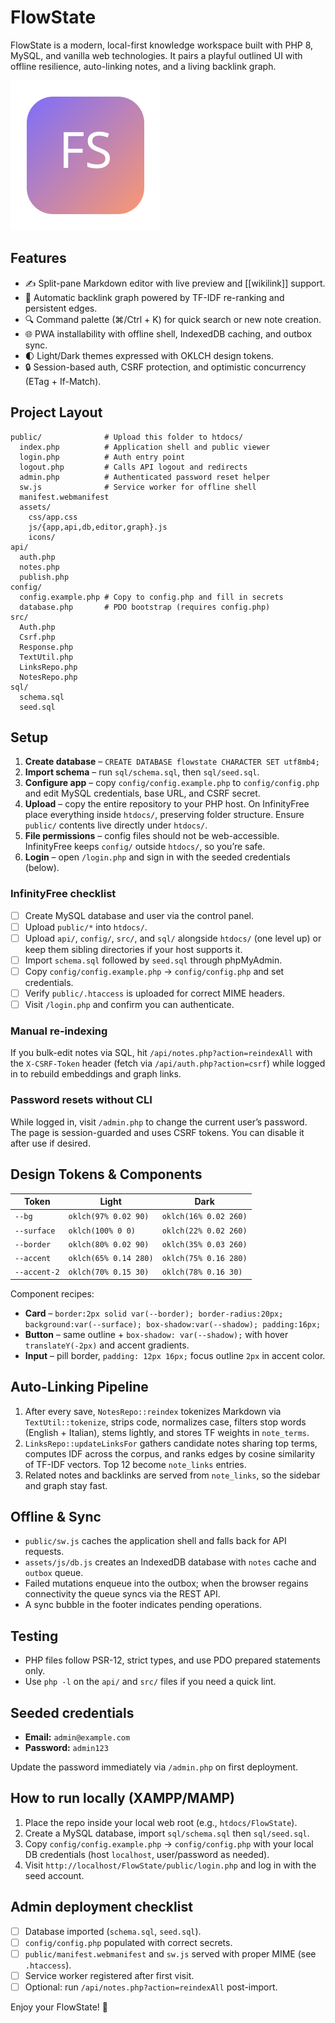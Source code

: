 # FlowState

FlowState is a modern, local-first knowledge workspace built with PHP 8, MySQL, and vanilla web technologies. It pairs a playful outlined UI with offline resilience, auto-linking notes, and a living backlink graph.

![FlowState mark](public/assets/icons/logo.svg)

## Features

- ✍️ Split-pane Markdown editor with live preview and [[wikilink]] support.
- 🔗 Automatic backlink graph powered by TF-IDF re-ranking and persistent edges.
- 🔍 Command palette (⌘/Ctrl + K) for quick search or new note creation.
- 🌐 PWA installability with offline shell, IndexedDB caching, and outbox sync.
- 🌓 Light/Dark themes expressed with OKLCH design tokens.
- 🔒 Session-based auth, CSRF protection, and optimistic concurrency (ETag + If-Match).

## Project Layout

```
public/              # Upload this folder to htdocs/
  index.php          # Application shell and public viewer
  login.php          # Auth entry point
  logout.php         # Calls API logout and redirects
  admin.php          # Authenticated password reset helper
  sw.js              # Service worker for offline shell
  manifest.webmanifest
  assets/
    css/app.css
    js/{app,api,db,editor,graph}.js
    icons/
api/
  auth.php
  notes.php
  publish.php
config/
  config.example.php # Copy to config.php and fill in secrets
  database.php       # PDO bootstrap (requires config.php)
src/
  Auth.php
  Csrf.php
  Response.php
  TextUtil.php
  LinksRepo.php
  NotesRepo.php
sql/
  schema.sql
  seed.sql
```

## Setup

1. **Create database** – `CREATE DATABASE flowstate CHARACTER SET utf8mb4;`
2. **Import schema** – run `sql/schema.sql`, then `sql/seed.sql`.
3. **Configure app** – copy `config/config.example.php` to `config/config.php` and edit MySQL credentials, base URL, and CSRF secret.
4. **Upload** – copy the entire repository to your PHP host. On InfinityFree place everything inside `htdocs/`, preserving folder structure. Ensure `public/` contents live directly under `htdocs/`.
5. **File permissions** – config files should not be web-accessible. InfinityFree keeps `config/` outside `htdocs/`, so you’re safe.
6. **Login** – open `/login.php` and sign in with the seeded credentials (below).

### InfinityFree checklist

- [ ] Create MySQL database and user via the control panel.
- [ ] Upload `public/*` into `htdocs/`.
- [ ] Upload `api/`, `config/`, `src/`, and `sql/` alongside `htdocs/` (one level up) or keep them sibling directories if your host supports it.
- [ ] Import `schema.sql` followed by `seed.sql` through phpMyAdmin.
- [ ] Copy `config/config.example.php` → `config/config.php` and set credentials.
- [ ] Verify `public/.htaccess` is uploaded for correct MIME headers.
- [ ] Visit `/login.php` and confirm you can authenticate.

### Manual re-indexing

If you bulk-edit notes via SQL, hit `/api/notes.php?action=reindexAll` with the `X-CSRF-Token` header (fetch via `/api/auth.php?action=csrf`) while logged in to rebuild embeddings and graph links.

### Password resets without CLI

While logged in, visit `/admin.php` to change the current user’s password. The page is session-guarded and uses CSRF tokens. You can disable it after use if desired.

## Design Tokens & Components

| Token | Light | Dark |
| --- | --- | --- |
| `--bg` | `oklch(97% 0.02 90)` | `oklch(16% 0.02 260)` |
| `--surface` | `oklch(100% 0 0)` | `oklch(22% 0.02 260)` |
| `--border` | `oklch(80% 0.02 90)` | `oklch(35% 0.03 260)` |
| `--accent` | `oklch(65% 0.14 280)` | `oklch(75% 0.16 280)` |
| `--accent-2` | `oklch(70% 0.15 30)` | `oklch(78% 0.16 30)` |

Component recipes:

- **Card** – `border:2px solid var(--border); border-radius:20px; background:var(--surface); box-shadow:var(--shadow); padding:16px;`
- **Button** – same outline + `box-shadow: var(--shadow);` with hover `translateY(-2px)` and accent gradients.
- **Input** – pill border, `padding: 12px 16px;` focus outline `2px` in accent color.

## Auto-Linking Pipeline

1. After every save, `NotesRepo::reindex` tokenizes Markdown via `TextUtil::tokenize`, strips code, normalizes case, filters stop words (English + Italian), stems lightly, and stores TF weights in `note_terms`.
2. `LinksRepo::updateLinksFor` gathers candidate notes sharing top terms, computes IDF across the corpus, and ranks edges by cosine similarity of TF-IDF vectors. Top 12 become `note_links` entries.
3. Related notes and backlinks are served from `note_links`, so the sidebar and graph stay fast.

## Offline & Sync

- `public/sw.js` caches the application shell and falls back for API requests.
- `assets/js/db.js` creates an IndexedDB database with `notes` cache and `outbox` queue.
- Failed mutations enqueue into the outbox; when the browser regains connectivity the queue syncs via the REST API.
- A sync bubble in the footer indicates pending operations.

## Testing

- PHP files follow PSR-12, strict types, and use PDO prepared statements only.
- Use `php -l` on the `api/` and `src/` files if you need a quick lint.

## Seeded credentials

- **Email:** `admin@example.com`
- **Password:** `admin123`

Update the password immediately via `/admin.php` on first deployment.

## How to run locally (XAMPP/MAMP)

1. Place the repo inside your local web root (e.g., `htdocs/FlowState`).
2. Create a MySQL database, import `sql/schema.sql` then `sql/seed.sql`.
3. Copy `config/config.example.php` → `config/config.php` with your local DB credentials (host `localhost`, user/password as needed).
4. Visit `http://localhost/FlowState/public/login.php` and log in with the seed account.

## Admin deployment checklist

- [ ] Database imported (`schema.sql`, `seed.sql`).
- [ ] `config/config.php` populated with correct secrets.
- [ ] `public/manifest.webmanifest` and `sw.js` served with proper MIME (see `.htaccess`).
- [ ] Service worker registered after first visit.
- [ ] Optional: run `/api/notes.php?action=reindexAll` post-import.

Enjoy your FlowState! 💜

